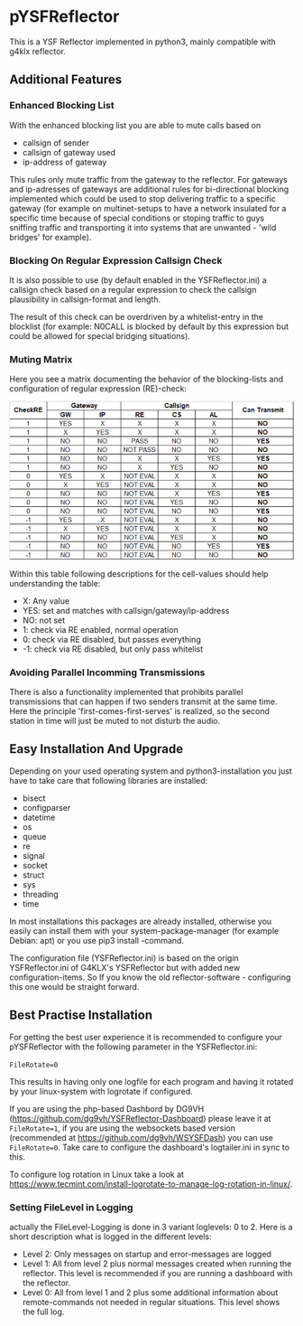 # pYSFReflector
This is a YSF Reflector implemented in python3, mainly compatible with g4klx reflector.

## Additional Features
### Enhanced Blocking List
With the enhanced blocking list you are able to mute calls based on

* callsign of sender
* callsign of gateway used
* ip-address of gateway

This rules only mute traffic from the gateway to the reflector. For gateways and ip-adresses of gateways are additional rules for bi-directional blocking implemented which could be used to stop delivering traffic to a specific gateway (for example on multinet-setups to have a network insulated for a specific time because of special conditions or stoping traffic to guys sniffing traffic and transporting it into systems that are unwanted - 'wild bridges' for example).

### Blocking On Regular Expression Callsign Check
It is also possible to use (by default enabled in the YSFReflector.ini) a callsign check based on a regular expression to check the callsign plausibility in callsign-format and length.

The result of this check can be overdriven by a whitelist-entry in the blocklist (for example: N0CALL is blocked by default by this expression but could be allowed for special bridging situations).

### Muting Matrix
Here you see a matrix documenting the behavior of the blocking-lists and configuration of regular expression (RE)-check:

![Muting-Matrix](img/Muting-Matrix.png "Muting-Matrix")

Within this table following descriptions for the cell-values should help understanding the table:
* X: Any value
* YES: set and matches with callsign/gateway/ip-address	
* NO: not set	
* 1: check via RE enabled, normal operation	
* 0: check via RE disabled, but passes everything	
* -1: check via RE disabled, but only pass whitelist	

### Avoiding Parallel Incomming Transmissions
There is also a functionality implemented that prohibits parallel transmissions that can happen if two senders transmit at the same time. Here the principle 'first-comes-first-serves' is realized, so the second station in time will just be muted to not disturb the audio.

## Easy Installation And Upgrade
Depending on your used operating system and python3-installation you just have to take care that following libraries are installed:

* bisect
* configparser
* datetime
* os
* queue
* re
* signal
* socket
* struct
* sys
* threading
* time

In most installations this packages are already installed, otherwise you easily can install them with your system-package-manager (for example Debian: apt) or you use pip3 install <package>-command.

The configuration file (YSFReflector.ini) is based on the origin YSFReflector.ini of G4KLX's YSFReflector but with added new configuration-items. So If you know the old reflector-software - configuring this one would be straight forward.

## Best Practise Installation
For getting the best user experience it is recommended to configure your pYSFReflector with the following parameter in the YSFReflector.ini:

`FileRotate=0`

This results in having only one logfile for each program and having it rotated by your linux-system with logrotate if configured.

If you are using the php-based Dashbord by DG9VH (https://github.com/dg9vh/YSFReflector-Dashboard) please leave it at `FileRotate=1`, if you are using the websockets based version (recommended at https://github.com/dg9vh/WSYSFDash) you can use `FileRotate=0`. Take care to configure the dashboard's logtailer.ini in sync to this.

To configure log rotation in Linux take a look at https://www.tecmint.com/install-logrotate-to-manage-log-rotation-in-linux/.

### Setting FileLevel in Logging
actually the FileLevel-Logging is done in 3 variant loglevels: 0 to 2. Here is a short description what is logged in the different levels:

* Level 2: Only messages on startup and error-messages are logged
* Level 1: All from level 2 plus normal messages created when running the reflector. This level is recommended if you are running a dashboard with the reflector.
* Level 0: All from level 1 and 2 plus some additional information about remote-commands not needed in regular situations. This level shows the full log.



